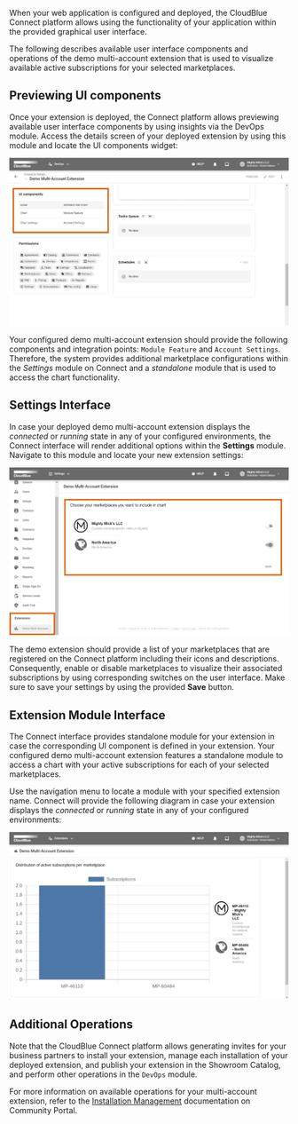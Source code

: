 When your web application is configured and deployed, the CloudBlue Connect platform allows using the functionality of your application within the provided graphical user interface.

The following describes available user interface components and operations of the demo multi-account extension that is used to visualize available active subscriptions for your selected marketplaces.

## Previewing UI components

Once your extension is deployed, the Connect platform allows previewing available user interface components by using insights via the DevOps module. Access the details screen of your deployed extension by using this module and locate the UI components widget:

![UI Components](../../images/tutorials/webapp/components_ui.png)

Your configured demo multi-account extension should provide the following components and integration points: `Module Feature` and `Account Settings`. Therefore, the system provides additional marketplace configurations within the *Settings* module on Connect and a *standalone* module that is used to access the chart functionality.


## Settings Interface 

In case your deployed demo multi-account extension displays the *connected* or *running* state in any of your configured environments, the Connect interface will render additional options within the **Settings** module. Navigate to this module and locate your new extension settings:


![Settings UI](../../images/tutorials/webapp/settings_ui.png)


The demo extension should provide a list of your marketplaces that are registered on the Connect platform including their icons and descriptions. Consequently, enable or disable marketplaces to visualize their associated subscriptions by using corresponding switches on the user interface. Make sure to save your settings by using the provided **Save** button.

## Extension Module Interface

The Connect interface provides standalone module for your extension in case the corresponding UI component is defined in your extension. Your configured demo multi-account extension features a standalone module to access a chart with your active subscriptions for each of your selected marketplaces. 

Use the navigation menu to locate a module with your specified extension name. Connect will provide the following diagram in case your extension displays the *connected* or *running* state in any of your configured environments: 

![Extension UI](../../images/tutorials/webapp/extension_ui.png)

## Additional Operations

Note that the CloudBlue Connect platform allows generating invites for your business partners to install your extension, manage each installation of your deployed extension, and publish your extension in the Showroom Catalog, and perform other operations in the `DevOps` module.

For more information on available operations for your multi-account extension, refer to the [Installation Management](https://connect.cloudblue.com/community/modules/devops/service-installations-management/) documentation on Community Portal.
